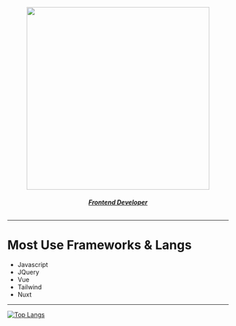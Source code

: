 <p align="center">
  <img style="width:26rem; height:auto" src="https://res.cloudinary.com/belanga/image/upload/v1650919646/dermewen_dcw43t.png"/>
</p>
<h6 align="center"><u><b>Frontend Developer</b></u></h6>

---

# Most Use Frameworks & Langs

- Javascript
- JQuery
- Vue
- Tailwind
- Nuxt

---
[![Top Langs](https://github-readme-stats.vercel.app/api/top-langs/?username=abimanyudrmwn)](https://github.com/anuraghazra/github-readme-stats)
